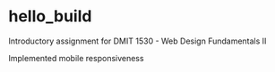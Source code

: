# hello_build
Introductory assignment for DMIT 1530 - Web Design Fundamentals II

Implemented mobile responsiveness
